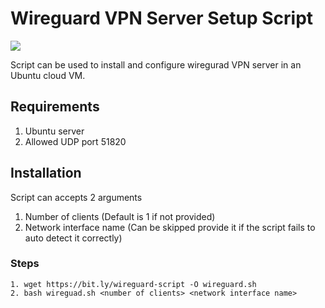 # Wireguard VPN Server Setup Script

<img src="https://raw.githubusercontent.com/sreejithag/wireguard_vpn_server_setup_script/main/assets/wireguard.png" > <br/>

Script can be used to install and configure wiregurad VPN server in an Ubuntu cloud VM.

## Requirements

1. Ubuntu server
2. Allowed UDP port 51820

## Installation

Script can accepts 2 arguments 

1. Number of clients (Default is 1 if not provided)
2. Network interface name (Can be skipped provide it if the script fails to auto detect it correctly)

### Steps

```
1. wget https://bit.ly/wireguard-script -O wireguard.sh
2. bash wireguad.sh <number of clients> <network interface name>

```

